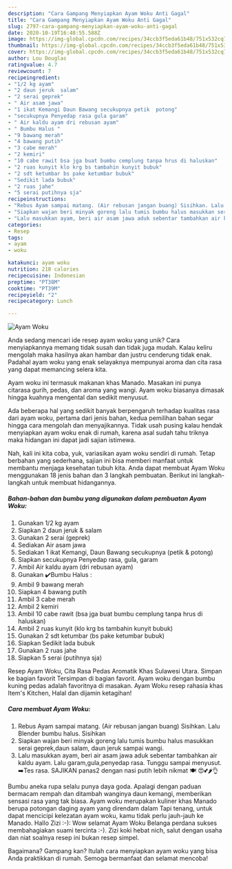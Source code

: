 ```yaml
---
description: "Cara Gampang Menyiapkan Ayam Woku Anti Gagal"
title: "Cara Gampang Menyiapkan Ayam Woku Anti Gagal"
slug: 2797-cara-gampang-menyiapkan-ayam-woku-anti-gagal
date: 2020-10-19T16:48:55.588Z
image: https://img-global.cpcdn.com/recipes/34ccb3f5eda61b48/751x532cq70/ayam-woku-foto-resep-utama.jpg
thumbnail: https://img-global.cpcdn.com/recipes/34ccb3f5eda61b48/751x532cq70/ayam-woku-foto-resep-utama.jpg
cover: https://img-global.cpcdn.com/recipes/34ccb3f5eda61b48/751x532cq70/ayam-woku-foto-resep-utama.jpg
author: Lou Douglas
ratingvalue: 4.7
reviewcount: 7
recipeingredient:
- "1/2 kg ayam"
- "2 daun jeruk  salam"
- "2 serai geprek"
- " Air asam jawa"
- "1 ikat Kemangi Daun Bawang secukupnya petik  potong"
- "secukupnya Penyedap rasa gula garam"
- " Air kaldu ayam dri rebusan ayam"
- " Bumbu Halus "
- "9 bawang merah"
- "4 bawang putih"
- "3 cabe merah"
- "2 kemiri"
- "10 cabe rawit bsa jga buat bumbu cemplung tanpa hrus di haluskan"
- "2 ruas kunyit klo krg bs tambahin kunyit bubuk"
- "2 sdt ketumbar bs pake ketumbar bubuk"
- "Sedikit lada bubuk"
- "2 ruas jahe"
- "5 serai putihnya sja"
recipeinstructions:
- "Rebus Ayam sampai matang. (Air rebusan jangan buang) Sisihkan. Lalu Blender bumbu halus. Sisihkan"
- "Siapkan wajan beri minyak goreng lalu tumis bumbu halus masukkan serai geprek,daun salam, daun jeruk sampai wangi."
- "Lalu masukkan ayam, beri air asam jawa aduk sebentar tambahkan air kaldu ayam. Lalu garam,gula,penyedap rasa. Tunggu sampai menyusut. ➡️Tes rasa. SAJIKAN panas2 dengan nasi putih lebih nikmat 🍽 😍💕🌶👌"
categories:
- Resep
tags:
- ayam
- woku

katakunci: ayam woku 
nutrition: 218 calories
recipecuisine: Indonesian
preptime: "PT38M"
cooktime: "PT39M"
recipeyield: "2"
recipecategory: Lunch

---
```



![Ayam Woku](https://img-global.cpcdn.com/recipes/34ccb3f5eda61b48/751x532cq70/ayam-woku-foto-resep-utama.jpg)

Anda sedang mencari ide resep ayam woku yang unik? Cara menyiapkannya memang tidak susah dan tidak juga mudah. Kalau keliru mengolah maka hasilnya akan hambar dan justru cenderung tidak enak. Padahal ayam woku yang enak selayaknya mempunyai aroma dan cita rasa yang dapat memancing selera kita.

Ayam woku ini termasuk makanan khas Manado. Masakan ini punya citarasa gurih, pedas, dan aroma yang wangi. Ayam woku biasanya dimasak hingga kuahnya mengental dan sedikit menyusut.

Ada beberapa hal yang sedikit banyak berpengaruh terhadap kualitas rasa dari ayam woku, pertama dari jenis bahan, kedua pemilihan bahan segar hingga cara mengolah dan menyajikannya. Tidak usah pusing kalau hendak menyiapkan ayam woku enak di rumah, karena asal sudah tahu triknya maka hidangan ini dapat jadi sajian istimewa.


Nah, kali ini kita coba, yuk, variasikan ayam woku sendiri di rumah. Tetap berbahan yang sederhana, sajian ini bisa memberi manfaat untuk membantu menjaga kesehatan tubuh kita. Anda dapat membuat Ayam Woku menggunakan 18 jenis bahan dan 3 langkah pembuatan. Berikut ini langkah-langkah untuk membuat hidangannya.

<!--inarticleads1-->

##### Bahan-bahan dan bumbu yang digunakan dalam pembuatan Ayam Woku:

1. Gunakan 1/2 kg ayam
1. Siapkan 2 daun jeruk &amp; salam
1. Gunakan 2 serai (geprek)
1. Sediakan  Air asam jawa
1. Sediakan 1 ikat Kemangi, Daun Bawang secukupnya (petik &amp; potong)
1. Siapkan secukupnya Penyedap rasa, gula, garam
1. Ambil  Air kaldu ayam (dri rebusan ayam)
1. Gunakan  ✔️Bumbu Halus :
1. Ambil 9 bawang merah
1. Siapkan 4 bawang putih
1. Ambil 3 cabe merah
1. Ambil 2 kemiri
1. Ambil 10 cabe rawit (bsa jga buat bumbu cemplung tanpa hrus di haluskan)
1. Ambil 2 ruas kunyit (klo krg bs tambahin kunyit bubuk)
1. Gunakan 2 sdt ketumbar (bs pake ketumbar bubuk)
1. Siapkan Sedikit lada bubuk
1. Gunakan 2 ruas jahe
1. Siapkan 5 serai (putihnya sja)


Resep Ayam Woku, Cita Rasa Pedas Aromatik Khas Sulawesi Utara. Simpan ke bagian favorit Tersimpan di bagian favorit. Ayam woku dengan bumbu kuning pedas adalah favoritnya di masakan. Ayam Woku resep rahasia khas Item&#39;s Kitchen, Halal dan dijamin ketagihan! 

<!--inarticleads2-->

##### Cara membuat Ayam Woku:

1. Rebus Ayam sampai matang. (Air rebusan jangan buang) Sisihkan. Lalu Blender bumbu halus. Sisihkan
1. Siapkan wajan beri minyak goreng lalu tumis bumbu halus masukkan serai geprek,daun salam, daun jeruk sampai wangi.
1. Lalu masukkan ayam, beri air asam jawa aduk sebentar tambahkan air kaldu ayam. Lalu garam,gula,penyedap rasa. Tunggu sampai menyusut. ➡️Tes rasa. SAJIKAN panas2 dengan nasi putih lebih nikmat 🍽 😍💕🌶👌


Bumbu aneka rupa selalu punya daya goda. Apalagi dengan paduan bermacam rempah dan ditambah wanginya daun kemangi, memberikan sensasi rasa yang tak biasa. Ayam woku merupakan kuliner khas Manado berupa potongan daging ayam yang direndam dalam Tapi tenang, untuk dapat mencicipi kelezatan ayam woku, kamu tidak perlu jauh-jauh ke Manado. Hallo Zizi :-): Wow selamat Ayam Woku Belanga perdana sukses membahagiakan suami tercinta :-). Zizi koki hebat nich, salut dengan usaha dan niat soalnya resep ini bukan resep simpel. 

Bagaimana? Gampang kan? Itulah cara menyiapkan ayam woku yang bisa Anda praktikkan di rumah. Semoga bermanfaat dan selamat mencoba!
